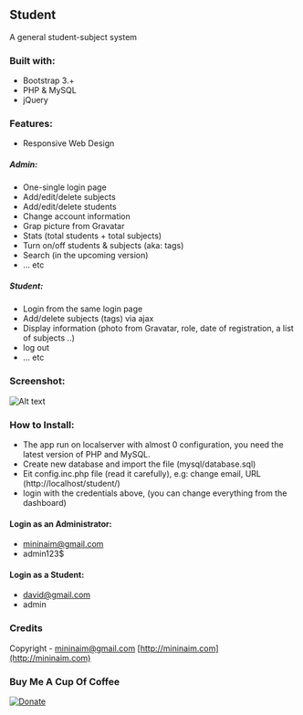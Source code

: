 ## Student 
A general student-subject system

### Built with:

- Bootstrap 3.+
- PHP & MySQL
- jQuery



### Features:
- Responsive Web Design

##### Admin:

- One-single login page
- Add/edit/delete subjects
- Add/edit/delete students
- Change account information
- Grap picture from Gravatar
- Stats (total students + total subjects)
- Turn on/off students & subjects (aka: tags)
- Search (in the upcoming version)
- ... etc

##### Student:

- Login from the same login page
- Add/delete subjects (tags) via ajax
- Display information (photo from Gravatar, role, date of registration, a list of subjects ..)
- log out
- ... etc



### Screenshot:
![Alt text](https://raw.github.com/mininaim/Student/master/student_mobile_version.png "ScreenShot")


### How to Install:

- The app run on localserver with almost 0 configuration, you need the latest version of PHP and MySQL.
- Create new database and import the file (mysql/database.sql)
- Eit config.inc.php file (read it carefully), e.g: change email, URL (http://localhost/student/)
- login with the credentials above, (you can change everything from the dashboard)
    
####  Login as an Administrator:
- mininaim@gmail.com
- admin123$

#### Login as a Student:
- david@gmail.com
- admin


### Credits
Copyright - mininaim@gmail.com
[http://mininaim.com](http://mininaim.com)

### Buy Me A Cup Of Coffee

[![Donate](https://s3.amazonaws.com/listjs/donate-coffee.png)](https://www.paypal.com/cgi-bin/webscr?cmd=_donations&business=mininaim%40gmail%2ecom&lc=US&no_note=0&currency_code=USD&bn=PP%2dDonationsBF%3abtn_donate_SM%2egif%3aNonHostedGuest)

